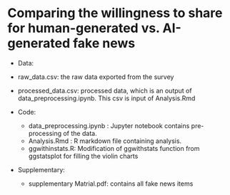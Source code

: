 # Comparing the willingness to share for human-generated vs. AI-generated fake news

- Data:
 - raw_data.csv: the raw data exported from the survey
 - processed_data.csv: processed data, which is an output of data_preprocessing.ipynb. This csv is input of Analysis.Rmd

- Code:
  - data_preprocessing.ipynb : Jupyter notebook contains pre-processing of the data.
  - Analysis.Rmd : R markdown file containing analysis.
  - ggwithinstats.R: Modification of ggwithstats function from ggstatsplot for filling the violin charts

- Supplementary:
  - supplementary Matrial.pdf: contains all fake news items

